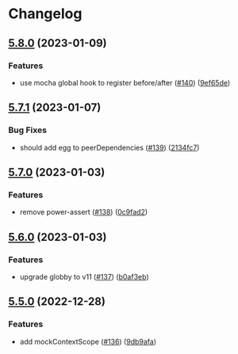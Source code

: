 # Changelog

## [5.8.0](https://github.com/eggjs/egg-mock/compare/v5.7.1...v5.8.0) (2023-01-09)


### Features

* use mocha global hook to register before/after ([#140](https://github.com/eggjs/egg-mock/issues/140)) ([9ef65de](https://github.com/eggjs/egg-mock/commit/9ef65de3382c15c5fdeff2e8d0b14eed8144a41b))

## [5.7.1](https://github.com/eggjs/egg-mock/compare/v5.7.0...v5.7.1) (2023-01-07)


### Bug Fixes

* should add egg to peerDependencies ([#139](https://github.com/eggjs/egg-mock/issues/139)) ([2134fc7](https://github.com/eggjs/egg-mock/commit/2134fc73661e4c2de433aceda2ea45811c8bff8b))

## [5.7.0](https://github.com/eggjs/egg-mock/compare/v5.6.0...v5.7.0) (2023-01-03)


### Features

* remove power-assert ([#138](https://github.com/eggjs/egg-mock/issues/138)) ([0c9fad2](https://github.com/eggjs/egg-mock/commit/0c9fad2f7a6f739080f2b996d8f6bb98852af12a))

## [5.6.0](https://github.com/eggjs/egg-mock/compare/v5.5.0...v5.6.0) (2023-01-03)


### Features

* upgrade globby to v11 ([#137](https://github.com/eggjs/egg-mock/issues/137)) ([b0af3eb](https://github.com/eggjs/egg-mock/commit/b0af3eb471a394448236e4cb18863e60218e0d2a))

## [5.5.0](https://github.com/eggjs/egg-mock/compare/v5.4.0...v5.5.0) (2022-12-28)


### Features

* add mockContextScope ([#136](https://github.com/eggjs/egg-mock/issues/136)) ([9db9afa](https://github.com/eggjs/egg-mock/commit/9db9afaadfb73a58d03b3cbdbd0c8c6515e6578a))
